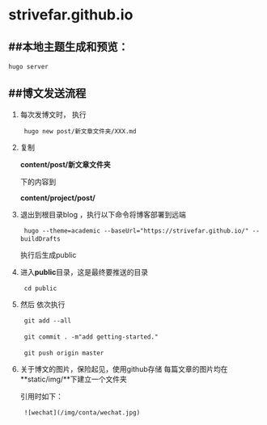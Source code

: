 # strivefar.github.io


##  ##本地主题生成和预览：

    hugo server


##  ##博文发送流程
1. 每次发博文时，
执行


    	hugo new post/新文章文件夹/XXX.md


2. 复制

	**content/post/新文章文件夹** 

	下的内容到

 	**content/project/post/** 

3. 退出到根目录blog ，执行以下命令将博客部署到远端


    	hugo --theme=academic --baseUrl="https://strivefar.github.io/" --buildDrafts

	执行后生成public

4. 进入**public**目录，这是最终要推送的目录

		cd public


5. 然后 依次执行


		git add --all

		git commit . -m"add getting-started."

		git push origin master

6. 关于博文的图片，保险起见，使用github存储
	每篇文章的图片均在**static/img/**下建立一个文件夹

	引用时如下：

		![wechat](/img/conta/wechat.jpg)
